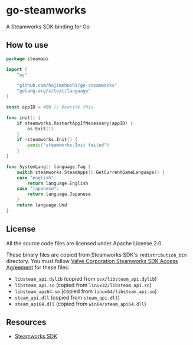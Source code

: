 # go-steamworks

A Steamworks SDK binding for Go

## How to use

```go
package steamapi

import (
	"os"

	"github.com/hajimehoshi/go-steamworks"
	"golang.org/x/text/language"
)

const appID = 480 // Rewrite this

func init() {
	if steamworks.RestartAppIfNecessary(appID) {
		os.Exit(1)
	}
	if !steamworks.Init() {
		panic("steamworks.Init failed")
	}
}

func SystemLang() language.Tag {
	switch steamworks.SteamApps().GetCurrentGameLanguage() {
	case "english":
		return language.English
	case "japanese":
		return language.Japanese
	}
	return language.Und
}
```

## License

All the source code files are licensed under Apache License 2.0.

These binary files are copied from Steamworks SDK's `redistribution_bin` directory. You must follow [Valve Corporation Steamworks SDK Access Agreement](https://partner.steamgames.com/documentation/sdk_access_agreement) for these files:

 * `libsteam_api.dylib` (copied from `osx/libsteam_api.dylib`)
 * `libsteam_api.so` (copied from `linux32/libsteam_api.so`)
 * `libsteam_api64.so` (copied from `linux64/libsteam_api.so`)
 * `steam_api.dll` (copied from `steam_api.dll`)
 * `steam_api64.dll` (copied from `win64/steam_api64.dll`)

## Resources

 * [Steamworks SDK](https://partner.steamgames.com/doc/sdk)
